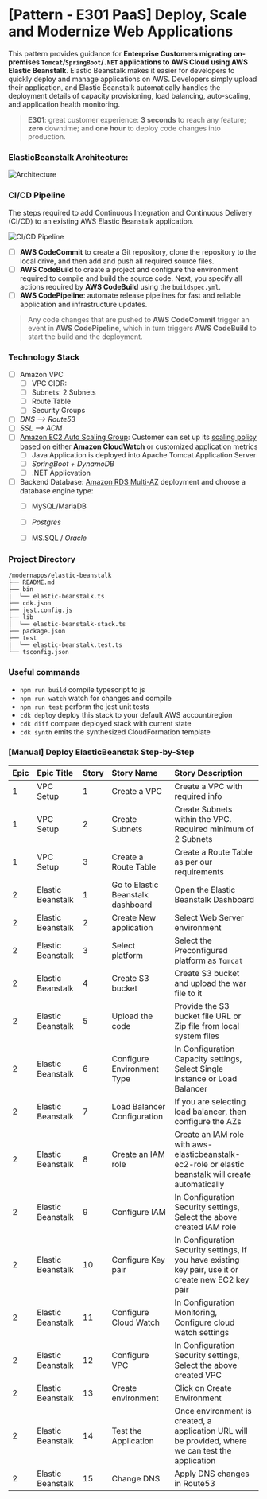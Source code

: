# [Pattern - E301 PaaS] Deploy, Scale and Modernize Web Applications

This pattern provides guidance for **Enterprise Customers migrating on-premises `Tomcat`/`SpringBoot`/`.NET` applications to AWS Cloud using AWS Elastic Beanstalk**.  Elastic Beanstalk makes it  easier for developers to quickly deploy and manage applications on AWS. Developers simply upload their application, and Elastic Beanstalk automatically handles the deployment details of capacity provisioning, load balancing, auto-scaling, and application health monitoring. 

> **E301**: great customer experience: **3 seconds** to reach any feature; **zero** downtime; and **one hour** to deploy code changes into production.


### ElasticBeanstalk Architecture:

![Architecture](https://github.com/nnthanh101/modernapps/raw/main/README/images/elastic-beanstalk-architecture.png)

### CI/CD Pipeline

The steps required to add Continuous Integration and Continuous  Delivery (CI/CD) to an existing AWS Elastic Beanstalk application.

![CI/CD Pipeline](https://github.com/nnthanh101/modernapps/raw/main/README/images/elastic-beanstalk-cicd.png)

* [ ] **AWS CodeCommit** to create a Git repository, clone the repository to the local drive, and then add and push all required source files.
* [ ]  **AWS CodeBuild** to create a project and configure the environment required to compile and build the source code. Next, you specify all actions required by **AWS CodeBuild** using the `buildspec.yml`.
* [ ] **AWS CodePipeline**: automate release pipelines for fast and reliable application and infrastructure updates. 

> Any code changes that are pushed to **AWS CodeCommit** trigger an event in **AWS CodePipeline**, which in turn triggers **AWS CodeBuild** to start the build and the deployment.

### Technology Stack

* [ ] Amazon VPC
    * [ ] VPC CIDR: 
    * [ ] Subnets: 2 Subnets
    * [ ] Route Table
    * [ ] Security Groups
* [ ] *DNS --> Route53*
* [ ] *SSL --> ACM*
* [ ] [Amazon EC2 Auto Scaling Group](https://docs.aws.amazon.com/autoscaling/ec2/userguide/AutoScalingGroup.html): Customer can set up its [scaling policy](https://docs.aws.amazon.com/autoscaling/ec2/userguide/scaling_plan.html) based on either **Amazon CloudWatch** or customized application metrics
    * [ ] Java Application is deployed into Apache Tomcat Application Server
    * [ ] *SpringBoot + DynamoDB*
    * [ ] .NET Applicvation
* [ ] Backend Database: [Amazon RDS Multi-AZ](https://aws.amazon.com/rds/details/multi-az/) deployment and choose a database engine type:
    * [ ] MySQL/MariaDB
    * [ ] *Postgres*
    * [ ] MS.SQL / *Oracle*


### Project Directory

```
/modernapps/elastic-beanstalk
├── README.md
├── bin
|  └── elastic-beanstalk.ts
├── cdk.json
├── jest.config.js
├── lib
|  └── elastic-beanstalk-stack.ts
├── package.json
├── test
|  └── elastic-beanstalk.test.ts
└── tsconfig.json
```

### Useful commands

 * `npm run build`   compile typescript to js
 * `npm run watch`   watch for changes and compile
 * `npm run test`    perform the jest unit tests
 * `cdk deploy`      deploy this stack to your default AWS account/region
 * `cdk diff`        compare deployed stack with current state
 * `cdk synth`       emits the synthesized CloudFormation template


### [Manual] Deploy ElasticBeanstak Step-by-Step

|Epic |Epic Title|Story |Story Name|Story Description|
|:----|:----|:----|:----|:----|
|1|VPC Setup|1|Create a VPC|Create a VPC with required info|
|1|VPC Setup|2|Create Subnets|Create Subnets within the VPC. Required minimum of 2 Subnets|
|1|VPC Setup|3|Create a Route Table|Create a Route Table as per our requirements|
|2|Elastic Beanstalk|1|Go to Elastic Beanstalk dashboard|Open the Elastic Beanstalk Dashboard|
|2|Elastic Beanstalk|2|Create New application|Select Web Server environment|
|2|Elastic Beanstalk|3|Select platform|Select the Preconfigured platform as `Tomcat`|
|2|Elastic Beanstalk|4|Create S3 bucket|Create S3 bucket and upload the war file to it|
|2|Elastic Beanstalk|5|Upload the code|Provide the S3 bucket file URL or Zip file from local system files|
|2|Elastic Beanstalk|6|Configure Environment Type|In Configuration Capacity settings, Select Single instance or Load Balancer|
|2|Elastic Beanstalk|7|Load Balancer Configuration|If you are selecting load balancer, then configure the AZs|
|2|Elastic Beanstalk|8|Create an IAM role|Create an IAM role with aws-elasticbeanstalk-ec2-role or elastic beanstalk will create automatically|
|2|Elastic Beanstalk|9|Configure IAM|In Configuration Security settings, Select the above created IAM role|
|2|Elastic Beanstalk|10|Configure Key pair|In Configuration Security settings, If you have existing key pair, use it or create new EC2 key pair|
|2|Elastic Beanstalk|11|Configure Cloud Watch|In Configuration Monitoring, Configure cloud watch settings|
|2|Elastic Beanstalk|12| Configure VPC|In Configuration Security settings, Select the above created VPC|
|2|Elastic Beanstalk|13|Create environment|Click on Create Environment|
|2|Elastic Beanstalk|14|Test the Application|Once environment is created, a application URL will be provided, where we can test the application|
|2|Elastic Beanstalk|15|Change DNS |Apply DNS changes in Route53|
